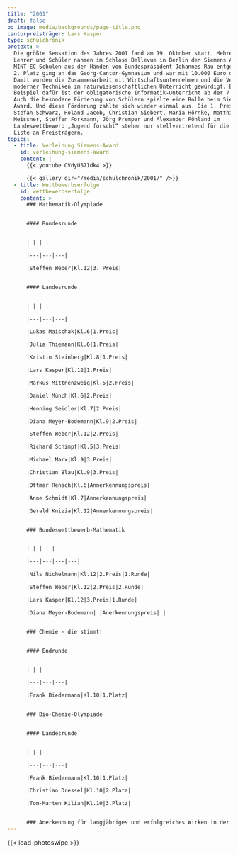 ```yaml
---
title: "2001"
draft: false
bg_image: media/backgrounds/page-title.png
cantorpreisträger: Lars Kasper
type: schulchronik
pretext: >
  Die größte Sensation des Jahres 2001 fand am 19. Oktober statt. Mehrere
  Lehrer und Schüler nahmen im Schloss Bellevue in Berlin den Siemens Award für
  MINT-EC-Schulen aus den Händen von Bundespräsident Johannes Rau entgegen. Der
  2. Platz ging an das Georg-Cantor-Gymnasium und war mit 10.000 Euro dotiert.
  Damit wurden die Zusammenarbeit mit Wirtschaftsunternehmen und die Verwendung
  moderner Techniken im naturwissenschaftlichen Unterricht gewürdigt. Ein
  Beispiel dafür ist der obligatorische Informatik-Unterricht ab der 7. Klasse.
  Auch die besondere Förderung von Schülern spielte eine Rolle beim Siemens
  Award. Und diese Förderung zahlte sich wieder einmal aus. Die 1. Preise von
  Stefan Schwarz, Roland Jacob, Christian Siebert, Maria Hörnke, Matthias
  Meissner, Steffen Forkmann, Jörg Premper und Alexander Pöhland im
  Landeswettbewerb „Jugend forscht“ stehen nur stellvertretend für die lange
  Liste an Preisträgern.
topics:
  - title: Verleihung Siemens-Award
    id: verleihung-siemens-award
    content: |
      {{< youtube OVdyU57Idk4 >}}

      {{< gallery dir="/media/schulchronik/2001/" />}}
  - title: Wettbewerbserfolge
    id: wettbewerbserfolge
    content: >
      ### Mathematik-Olympiade


      #### Bundesrunde


      | | | |

      |---|---|---|

      |Steffen Weber|Kl.12|3. Preis|


      #### Landesrunde


      | | | |

      |---|---|---|

      |Lukas Maischak|Kl.6|1.Preis|

      |Julia Thiemann|Kl.6|1.Preis|

      |Kristin Steinberg|Kl.8|1.Preis|

      |Lars Kasper|Kl.12|1.Preis|

      |Markus Mittnenzweig|Kl.5|2.Preis|

      |Daniel Münch|Kl.6|2.Preis|

      |Henning Seidler|Kl.7|2.Preis|

      |Diana Meyer-Bodemann|Kl.9|2.Preis|

      |Steffen Weber|Kl.12|2.Preis|

      |Richard Schimpf|Kl.5|3.Preis|

      |Michael Marx|Kl.9|3.Preis|

      |Christian Blau|Kl.9|3.Preis|

      |Ottmar Rensch|Kl.6|Annerkennungspreis|

      |Anne Schmidt|Kl.7|Annerkennungspreis|

      |Gerald Knizia|Kl.12|Annerkennungspreis|


      ### Bundeswettbewerb-Mathematik


      | | | | |

      |---|---|---|---|

      |Nils Nichelmann|Kl.12|2.Preis|1.Runde|

      |Steffen Weber|Kl.12|2.Preis|2.Runde|

      |Lars Kasper|Kl.12|3.Preis|1.Runde|

      |Diana Meyer-Bodemann| |Anerkennungspreis| |


      ### Chemie - die stimmt!


      #### Endrunde


      | | | |

      |---|---|---|

      |Frank Biedermann|Kl.10|1.Platz|


      ### Bio-Chemie-Olympiade


      #### Landesrunde


      | | | |

      |---|---|---|

      |Frank Biedermann|Kl.10|1.Platz|

      |Christian Dressel|Kl.10|2.Platz|

      |Tom-Marten Kilian|Kl.10|3.Platz|


      ### Anerkennung für langjähriges und erfolgreiches Wirken in der Schülerförderung auf mathematischem Gebiet erhielten: Dieter Kammel
---
```

{{< load-photoswipe >}}
